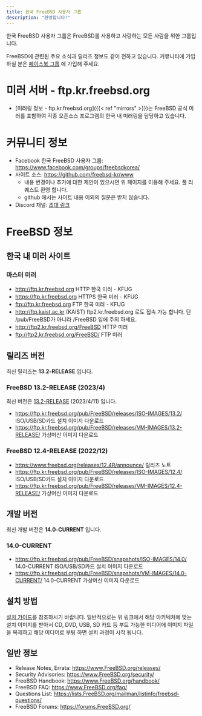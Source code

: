 ```yaml
---
title: 한국 FreeBSD 사용자 그룹
description: "환영합니다!"
---
```


한국 FreeBSD 사용자 그룹은 FreeBSD를 사용하고 사랑하는 모든 사람을 위한 그룹입니다.

FreeBSD에 관련된 주요 소식과 릴리즈 정보도 같이 전하고 있습니다. 커뮤니티에 가입하실 분은 [페이스북 그룹](https://www.facebook.com/groups/freebsdkorea/) 에 가입해 주세요.

# 미러 서버 - ftp.kr.freebsd.org

* [미러링 정보 - ftp.kr.freebsd.org]({{< ref "mirrors" >}})는 FreeBSD 공식 미러를 포함하여 각종 오픈소스 프로그램의 한국 내 미러링을 담당하고 있습니다.

# 커뮤니티 정보

* Facebook 한국 FreeBSD 사용자 그룹: https://www.facebook.com/groups/freebsdkorea/
* 사이트 소스: https://github.com/freebsd-kr/www
  * 내용 변경이나 추가에 대한 제안이 있으시면 위 페이지를 이용해 주세요. 풀 리퀘스트 환영 합니다.
  * github 에서는 사이트 내용 이외의 질문은 받지 않습니다.
* Discord 채널: [초대 링크](https://discord.gg/cBnSHPBpGf)

# FreeBSD 정보

## 한국 내 미러 사이트

### 마스터 미러

* http://ftp.kr.freebsd.org HTTP 한국 미러 - KFUG
* https://ftp.kr.freebsd.org HTTPS 한국 미러 - KFUG
* ftp://ftp.kr.freebsd.org FTP 한국 미러 - KFUG
* http://ftp.kaist.ac.kr (KAIST) ftp2.kr.freebsd.org 로도 접속 가능 합니다. 단 /pub/FreeBSD가 아니라 /FreeBSD 임에 주의 하세요.
* http://ftp2.kr.freebsd.org/FreeBSD HTTP 미러
* ftp://ftp2.kr.freebsd.org/FreeBSD/ FTP 미러

## 릴리즈 버전

최신 릴리즈는 **13.2-RELEASE** 입니다.

### FreeBSD 13.2-RELEASE (2023/4)

최신 버전은 [13.2-RELEASE](https://www.freebsd.org/releases/13.2R/announce/)
 (2023/4/11) 입니다.

* https://ftp.kr.freebsd.org/pub/FreeBSD/releases/ISO-IMAGES/13.2/ ISO/USB/SD카드 설치 이미지 다운로드
* https://ftp.kr.freebsd.org/pub/FreeBSD/releases/VM-IMAGES/13.2-RELEASE/ 가상머신 이미지 다운로드

### FreeBSD 12.4-RELEASE (2022/12)

* https://www.freebsd.org/releases/12.4R/announce/ 릴리즈 노트
* https://ftp.kr.freebsd.org/pub/FreeBSD/releases/ISO-IMAGES/12.4/ ISO/USB/SD카드 설치 이미지 다운로드
* https://ftp.kr.freebsd.org/pub/FreeBSD/releases/VM-IMAGES/12.4-RELEASE/ 가상머신 이미지 다운로드

## 개발 버전

최신 개발 버전은 **14.0-CURRENT** 입니다.

### 14.0-CURRENT

* https://ftp.kr.freebsd.org/pub/FreeBSD/snapshots/ISO-IMAGES/14.0/ 14.0-CURRENT ISO/USB/SD카드 설치 이미지 다운로드
* https://ftp.kr.freebsd.org/pub/FreeBSD/snapshots/VM-IMAGES/14.0-CURRENT/ 14.0-CURRENT 가상머신 이미지 다운로드

## 설치 방법

[설치 가이드](https://www.freebsd.org/doc/en_US.ISO8859-1/books/handbook/bsdinstall.html)를 참조하시기 바랍니다.
일반적으로는 위 링크에서 해당 아키텍처에 맞는 설치 이미지를 받아서 CD, DVD, USB, SD 카드 등 부트 가능한 미디어에 이미지
파일을 복제하고 해당 미디어로 부팅 하면 설치 과정이 시작 됩니다.

## 일반 정보

* Release Notes, Errata: https://www.FreeBSD.org/releases/
* Security Advisories: https://www.FreeBSD.org/security/
* FreeBSD Handbook: https://www.FreeBSD.org/handbook/
* FreeBSD FAQ: https://www.FreeBSD.org/faq/
* Questions List: https://lists.FreeBSD.org/mailman/listinfo/freebsd-questions/
* FreeBSD Forums: https://forums.FreeBSD.org/
